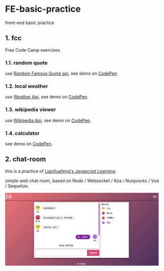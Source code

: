 # FE-basic-practice
front-end basic practice

## 1. fcc
Free Code Camp exercises.
### 1.1. random quote

use [Random Famous Quote api](https://market.mashape.com/andruxnet/random-famous-quotes), see demo on [CodePen](https://codepen.io/blurnull/full/xqvQYO).

### 1.2. local weather

use [Weather Api](https://www.apixu.com/), see demo on [CodePen](https://codepen.io/blurnull/full/QvWorr/).

### 1.3. wikipedia viewer
use [Wikipedia Api](https://www.mediawiki.org/wiki/API:Main_page), see demo on [CodePen](http://codepen.io/blurnull/full/aWzLVq/).

### 1.4. calculator
see demo on [CodePen](http://codepen.io/blurnull/full/VbYJYN).


## 2. chat-room
this is a practice of [LiaoXuefeng's Javascript Learning](http://www.liaoxuefeng.com/wiki/001434446689867b27157e896e74d51a89c25cc8b43bdb3000).

simple web chat room, based on Node / Websocket / Koa / Nunjuncks / Vue / Sequelize.

<img src="https://raw.githubusercontent.com/NoName4Me/FE-basic-practice/master/chat-room/static/images/chat-room.png" width="500">
